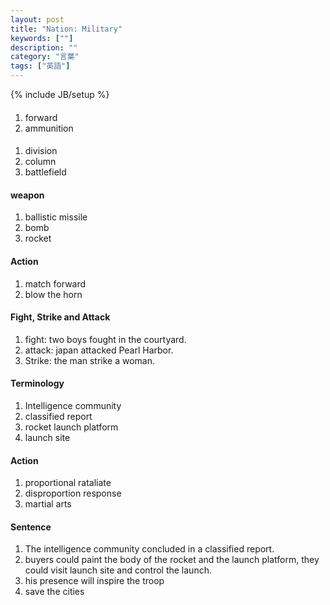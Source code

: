 ```yaml
---
layout: post
title: "Nation: Military"
keywords: [""]
description: ""
category: "言葉"
tags: ["英語"]
---
```

{% include JB/setup %}

####
1. forward
2. ammunition

####
1. division
2. column
3. battlefield

#### weapon
1. ballistic missile
2. bomb
3. rocket

#### Action
1. match forward
2. blow the horn


#### Fight, Strike and Attack
1. fight: two boys fought in the courtyard.
2. attack: japan attacked Pearl Harbor.
3. Strike: the man strike a woman.

#### Terminology
1. Intelligence community
2. classified report
3. rocket launch platform
4. launch site

#### Action
1. proportional rataliate
2. disproportion response
3. martial arts


#### Sentence
1. The intelligence community concluded in a classified report.
2. buyers could paint the body of the rocket and the launch platform, they could
   visit launch site and control the launch.
3. his presence will inspire the troop
4. save the cities




